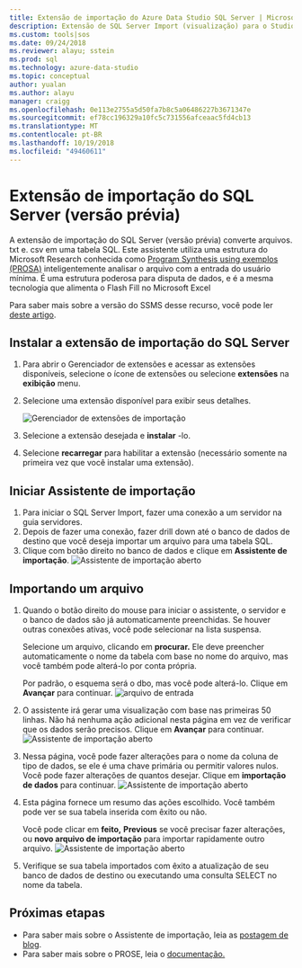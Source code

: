 ```yaml
---
title: Extensão de importação do Azure Data Studio SQL Server | Microsoft Docs
description: Extensão de SQL Server Import (visualização) para o Studio de dados do Azure
ms.custom: tools|sos
ms.date: 09/24/2018
ms.reviewer: alayu; sstein
ms.prod: sql
ms.technology: azure-data-studio
ms.topic: conceptual
author: yualan
ms.author: alayu
manager: craigg
ms.openlocfilehash: 0e113e2755a5d50fa7b8c5a06486227b3671347e
ms.sourcegitcommit: ef78cc196329a10fc5c731556afceaac5fd4cb13
ms.translationtype: MT
ms.contentlocale: pt-BR
ms.lasthandoff: 10/19/2018
ms.locfileid: "49460611"
---
```

# <a name="sql-server-import-extension-preview"></a>Extensão de importação do SQL Server (versão prévia)

A extensão de importação do SQL Server (versão prévia) converte arquivos. txt e. csv em uma tabela SQL. Este assistente utiliza uma estrutura do Microsoft Research conhecida como [Program Synthesis using exemplos (PROSA)](https://microsoft.github.io/prose/) inteligentemente analisar o arquivo com a entrada do usuário mínima. É uma estrutura poderosa para disputa de dados, e é a mesma tecnologia que alimenta o Flash Fill no Microsoft Excel

Para saber mais sobre a versão do SSMS desse recurso, você pode ler [deste artigo](https://docs.microsoft.com/sql/relational-databases/import-export/import-flat-file-wizard).


## <a name="install-the-sql-server-import-extension"></a>Instalar a extensão de importação do SQL Server

1. Para abrir o Gerenciador de extensões e acessar as extensões disponíveis, selecione o ícone de extensões ou selecione **extensões** na **exibição** menu.
2. Selecione uma extensão disponível para exibir seus detalhes.

   ![Gerenciador de extensões de importação](media/sql-server-import-extension/import-wizard-install.png)

1. Selecione a extensão desejada e **instalar** -lo.
2. Selecione **recarregar** para habilitar a extensão (necessário somente na primeira vez que você instalar uma extensão).

## <a name="start-import-wizard"></a>Iniciar Assistente de importação

1. Para iniciar o SQL Server Import, fazer uma conexão a um servidor na guia servidores.
2. Depois de fazer uma conexão, fazer drill down até o banco de dados de destino que você deseja importar um arquivo para uma tabela SQL.
3. Clique com botão direito no banco de dados e clique em **Assistente de importação**.
    ![Assistente de importação aberto](media/sql-server-import-extension/open-import-wizard.png)

## <a name="importing-a-file"></a>Importando um arquivo
1. Quando o botão direito do mouse para iniciar o assistente, o servidor e o banco de dados são já automaticamente preenchidas. Se houver outras conexões ativas, você pode selecionar na lista suspensa. 
    
    Selecione um arquivo, clicando em **procurar.** Ele deve preencher automaticamente o nome da tabela com base no nome do arquivo, mas você também pode alterá-lo por conta própria.

    Por padrão, o esquema será o dbo, mas você pode alterá-lo. Clique em **Avançar** para continuar.
    ![arquivo de entrada](media/sql-server-import-extension/import-wizard-input-file.png)
1. O assistente irá gerar uma visualização com base nas primeiras 50 linhas. Não há nenhuma ação adicional nesta página em vez de verificar que os dados serão precisos. Clique em **Avançar** para continuar.
    ![Assistente de importação aberto](media/sql-server-import-extension/import-wizard-preview-data.png)
2. Nessa página, você pode fazer alterações para o nome da coluna de tipo de dados, se ele é uma chave primária ou permitir valores nulos. Você pode fazer alterações de quantos desejar. Clique em **importação de dados** para continuar.
    ![Assistente de importação aberto](media/sql-server-import-extension/import-wizard-modify-columns.png)
3. Esta página fornece um resumo das ações escolhido. Você também pode ver se sua tabela inserida com êxito ou não. 

    Você pode clicar em **feito,** **Previous** se você precisar fazer alterações, ou **novo arquivo de importação** para importar rapidamente outro arquivo.
    ![Assistente de importação aberto](media/sql-server-import-extension/import-wizard-summary.png)
1. Verifique se sua tabela importados com êxito a atualização de seu banco de dados de destino ou executando uma consulta SELECT no nome da tabela.

## <a name="next-steps"></a>Próximas etapas
- Para saber mais sobre o Assistente de importação, leia as [postagem de blog](https://cloudblogs.microsoft.com/sqlserver/2018/08/30/the-august-release-of-sql-operations-studio-is-now-available/).
- Para saber mais sobre o PROSE, leia o [documentação.](https://microsoft.github.io/prose/)
